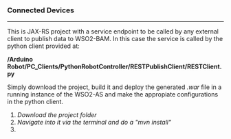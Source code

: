 ### Connected Devices
-----------------

This is JAX-RS project with a service endpoint to be called by any external client to publish data to WSO2-BAM. In this case the service is called by the python client provided at:

**/Arduino Robot/PC_Clients/PythonRobotController/RESTPublishClient/RESTClient.py**

Simply download the project, build it and deploy the generated *.war* file in a running instance of the WSO2-AS and make the appropiate configurations in the python client.

1. *Download the project folder*
2. *Navigate into it via the terminal and do a "mvn install"*
3. 




